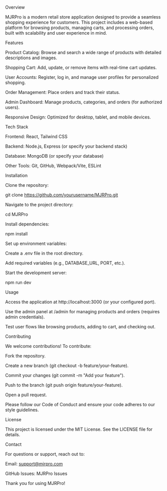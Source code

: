 Overview

MJRPro is a modern retail store application designed to provide a seamless shopping experience for customers. This project includes a web-based platform for browsing products, managing carts, and processing orders, built with scalability and user experience in mind.

Features





Product Catalog: Browse and search a wide range of products with detailed descriptions and images.



Shopping Cart: Add, update, or remove items with real-time cart updates.



User Accounts: Register, log in, and manage user profiles for personalized shopping.



Order Management: Place orders and track their status.



Admin Dashboard: Manage products, categories, and orders (for authorized users).



Responsive Design: Optimized for desktop, tablet, and mobile devices.

Tech Stack





Frontend: React, Tailwind CSS



Backend: Node.js, Express (or specify your backend stack)



Database: MongoDB (or specify your database)



Other Tools: Git, GitHub, Webpack/Vite, ESLint

Installation





Clone the repository:

git clone https://github.com/yourusername/MJRPro.git



Navigate to the project directory:

cd MJRPro



Install dependencies:

npm install



Set up environment variables:





Create a .env file in the root directory.



Add required variables (e.g., DATABASE_URL, PORT, etc.).



Start the development server:

npm run dev

Usage





Access the application at http://localhost:3000 (or your configured port).



Use the admin panel at /admin for managing products and orders (requires admin credentials).



Test user flows like browsing products, adding to cart, and checking out.

Contributing

We welcome contributions! To contribute:





Fork the repository.



Create a new branch (git checkout -b feature/your-feature).



Commit your changes (git commit -m "Add your feature").



Push to the branch (git push origin feature/your-feature).



Open a pull request.

Please follow our Code of Conduct and ensure your code adheres to our style guidelines.

License

This project is licensed under the MIT License. See the LICENSE file for details.

Contact

For questions or support, reach out to:





Email: support@mjrpro.com



GitHub Issues: MJRPro Issues

Thank you for using MJRPro!
